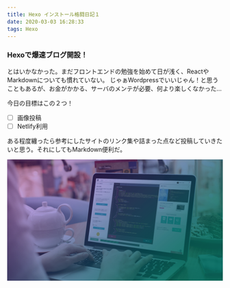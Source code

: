 ```yaml
---
title: Hexo インストール格闘日記１
date: 2020-03-03 16:28:33
tags: Hexo
---
```


### Hexoで爆速ブログ開設！
とはいかなかった。まだフロントエンドの勉強を始めて日が浅く、ReactやMarkdownについても慣れていない。
じゃぁWordpressでいいじゃん！と思うこともあるが、お金がかかる、サーバのメンテが必要、何より楽しくなかった…

今日の目標はこの２つ！
- [ ] 画像投稿
- [ ] Netlify利用

ある程度纏ったら参考にしたサイトのリンク集や詰まった点など投稿していきたいと思う。それにしてもMarkdown便利だ。

![Programing](hexo-install01/top.png)
